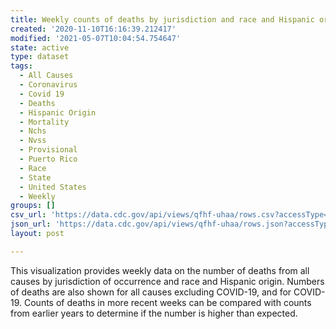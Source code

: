```yaml
---
title: Weekly counts of deaths by jurisdiction and race and Hispanic origin
created: '2020-11-10T16:16:39.212417'
modified: '2021-05-07T10:04:54.754647'
state: active
type: dataset
tags:
  - All Causes
  - Coronavirus
  - Covid 19
  - Deaths
  - Hispanic Origin
  - Mortality
  - Nchs
  - Nvss
  - Provisional
  - Puerto Rico
  - Race
  - State
  - United States
  - Weekly
groups: []
csv_url: 'https://data.cdc.gov/api/views/qfhf-uhaa/rows.csv?accessType=DOWNLOAD'
json_url: 'https://data.cdc.gov/api/views/qfhf-uhaa/rows.json?accessType=DOWNLOAD'
layout: post

---
```

This visualization provides weekly data on the number of deaths from all causes by jurisdiction of occurrence and race and Hispanic origin. Numbers of deaths are also shown for all causes excluding COVID-19, and for COVID-19. Counts of deaths in more recent weeks can be compared with counts from earlier years to determine if the number is higher than expected.
